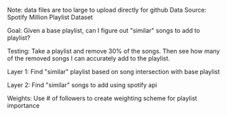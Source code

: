 Note: data files are too large to upload directly for github
Data Source: Spotify Million Playlist Dataset

Goal: Given a base playlist, can I figure out "similar" songs to add to playlist?

Testing:  Take a playlist and remove 30% of the songs.  Then see how many of the removed songs I can accurately add to the playlist.

Layer 1: Find "similar" playlist based on song intersection with base playlist

Layer 2: Find "similar" songs to add using spotify api

Weights: Use # of followers to create weighting scheme for playlist importance
